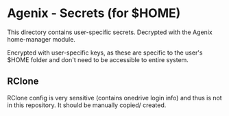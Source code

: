 # Agenix - Secrets (for $HOME)

This directory contains user-specific secrets.
Decrypted with the Agenix home-manager module.

Encrypted with user-specific keys, as these are specific to the user's $HOME folder
and don't need to be accessible to entire system. 

## RClone
RClone config is very sensitive (contains onedrive login info) and thus is not in this repository.
It should be manually copied/ created. 